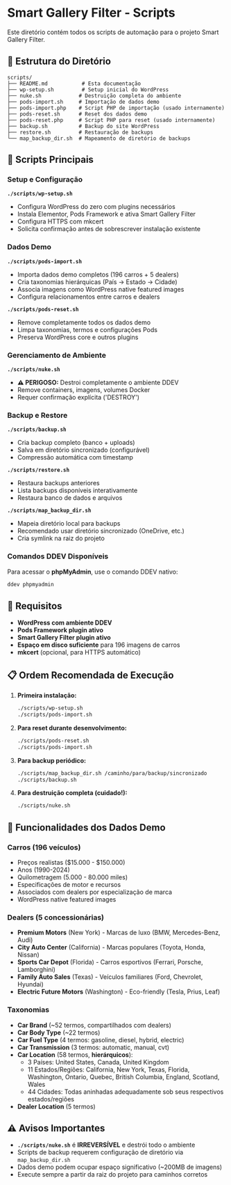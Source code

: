 # Smart Gallery Filter - Scripts

Este diretório contém todos os scripts de automação para o projeto Smart Gallery Filter.

## 📁 Estrutura do Diretório

```
scripts/
├── README.md           # Esta documentação
├── wp-setup.sh         # Setup inicial do WordPress
├── nuke.sh            # Destruição completa do ambiente
├── pods-import.sh     # Importação de dados demo
├── pods-import.php    # Script PHP de importação (usado internamente)
├── pods-reset.sh      # Reset dos dados demo  
├── pods-reset.php     # Script PHP para reset (usado internamente)
├── backup.sh          # Backup do site WordPress
├── restore.sh         # Restauração de backups
└── map_backup_dir.sh  # Mapeamento de diretório de backups
```

## 🚀 Scripts Principais

### Setup e Configuração

**`./scripts/wp-setup.sh`**
- Configura WordPress do zero com plugins necessários
- Instala Elementor, Pods Framework e ativa Smart Gallery Filter
- Configura HTTPS com mkcert
- Solicita confirmação antes de sobrescrever instalação existente

### Dados Demo

**`./scripts/pods-import.sh`**
- Importa dados demo completos (196 carros + 5 dealers)
- Cria taxonomias hierárquicas (País → Estado → Cidade)
- Associa imagens como WordPress native featured images
- Configura relacionamentos entre carros e dealers

**`./scripts/pods-reset.sh`**
- Remove completamente todos os dados demo
- Limpa taxonomias, termos e configurações Pods
- Preserva WordPress core e outros plugins

### Gerenciamento de Ambiente

**`./scripts/nuke.sh`**
- **⚠️ PERIGOSO:** Destroi completamente o ambiente DDEV
- Remove containers, imagens, volumes Docker
- Requer confirmação explícita ('DESTROY')

### Backup e Restore

**`./scripts/backup.sh`**
- Cria backup completo (banco + uploads)
- Salva em diretório sincronizado (configurável)
- Compressão automática com timestamp

**`./scripts/restore.sh`**
- Restaura backups anteriores
- Lista backups disponíveis interativamente
- Restaura banco de dados e arquivos

**`./scripts/map_backup_dir.sh`**
- Mapeia diretório local para backups
- Recomendado usar diretório sincronizado (OneDrive, etc.)
- Cria symlink na raiz do projeto

### Comandos DDEV Disponíveis

Para acessar o **phpMyAdmin**, use o comando DDEV nativo:
```bash
ddev phpmyadmin
```

## 🔧 Requisitos

- **WordPress com ambiente DDEV**
- **Pods Framework plugin ativo**
- **Smart Gallery Filter plugin ativo**
- **Espaço em disco suficiente** para 196 imagens de carros
- **mkcert** (opcional, para HTTPS automático)

## 📋 Ordem Recomendada de Execução

1. **Primeira instalação:**
   ```bash
   ./scripts/wp-setup.sh
   ./scripts/pods-import.sh
   ```

2. **Para reset durante desenvolvimento:**
   ```bash
   ./scripts/pods-reset.sh
   ./scripts/pods-import.sh
   ```

3. **Para backup periódico:**
   ```bash
   ./scripts/map_backup_dir.sh /caminho/para/backup/sincronizado
   ./scripts/backup.sh
   ```

4. **Para destruição completa (cuidado!):**
   ```bash
   ./scripts/nuke.sh
   ```

## 🎯 Funcionalidades dos Dados Demo

### Carros (196 veículos)
- Preços realistas ($15.000 - $150.000)
- Anos (1990-2024)
- Quilometragem (5.000 - 80.000 miles)  
- Especificações de motor e recursos
- Associados com dealers por especialização de marca
- WordPress native featured images

### Dealers (5 concessionárias)
- **Premium Motors** (New York) - Marcas de luxo (BMW, Mercedes-Benz, Audi)
- **City Auto Center** (California) - Marcas populares (Toyota, Honda, Nissan)
- **Sports Car Depot** (Florida) - Carros esportivos (Ferrari, Porsche, Lamborghini)
- **Family Auto Sales** (Texas) - Veículos familiares (Ford, Chevrolet, Hyundai)
- **Electric Future Motors** (Washington) - Eco-friendly (Tesla, Prius, Leaf)

### Taxonomias
- **Car Brand** (~52 termos, compartilhados com dealers)
- **Car Body Type** (~22 termos)
- **Car Fuel Type** (4 termos: gasoline, diesel, hybrid, electric)
- **Car Transmission** (3 termos: automatic, manual, cvt)
- **Car Location** (58 termos, **hierárquicos**):
  - 3 Países: United States, Canada, United Kingdom
  - 11 Estados/Regiões: California, New York, Texas, Florida, Washington, Ontario, Quebec, British Columbia, England, Scotland, Wales
  - 44 Cidades: Todas aninhadas adequadamente sob seus respectivos estados/regiões
- **Dealer Location** (5 termos)

## ⚠️ Avisos Importantes

- **`./scripts/nuke.sh`** é **IRREVERSÍVEL** e destrói todo o ambiente
- Scripts de backup requerem configuração de diretório via `map_backup_dir.sh`
- Dados demo podem ocupar espaço significativo (~200MB de imagens)
- Execute sempre a partir da raiz do projeto para caminhos corretos
